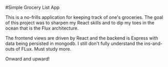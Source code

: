 #Simple Grocery List App

This is a no-frills application for keeping track of one's groceries. The goal of this project was to sharpen my React skills and to dip my toes in the ocean that is the Flux architecture.

The frontend views are driven by React and the backend is Express with data being persisted in mongodb. I still don't fully understand the ins-and-outs of FLux. Must study more.

Onward and upward!
